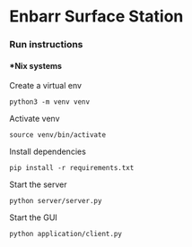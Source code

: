 # Enbarr Surface Station

### Run instructions

#### *Nix systems

Create a virtual env

    python3 -m venv venv
   
Activate venv

    source venv/bin/activate

Install dependencies

    pip install -r requirements.txt

Start the server

	python server/server.py

Start the GUI

	python application/client.py
